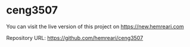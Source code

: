 # ceng3507

You can visit the live version of this project on https://new.hemreari.com

Repository URL: https://github.com/hemreari/ceng3507
